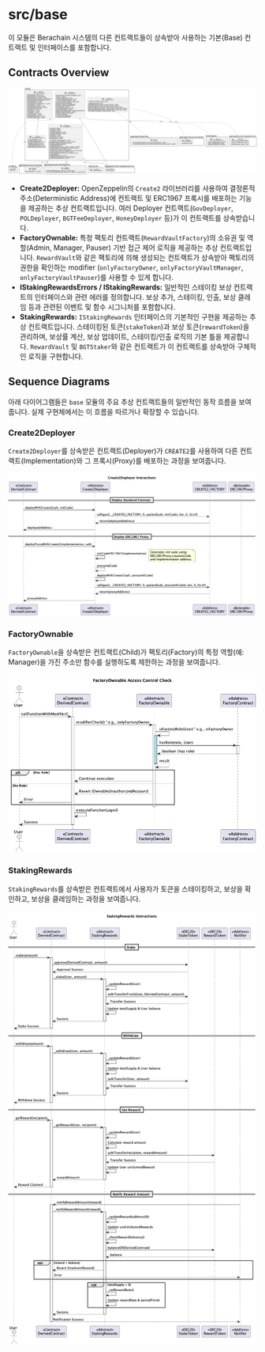 # src/base

이 모듈은 Berachain 시스템의 다른 컨트랙트들이 상속받아 사용하는 기본(Base) 컨트랙트 및 인터페이스를 포함합니다.

## Contracts Overview

![Base Contracts Class Diagram](diag-images/base/Base_Contracts_ClassDiagram.png)

*   **Create2Deployer:** OpenZeppelin의 `Create2` 라이브러리를 사용하여 결정론적 주소(Deterministic Address)에 컨트랙트 및 ERC1967 프록시를 배포하는 기능을 제공하는 추상 컨트랙트입니다. 여러 Deployer 컨트랙트(`GovDeployer`, `POLDeployer`, `BGTFeeDeployer`, `HoneyDeployer` 등)가 이 컨트랙트를 상속받습니다.
*   **FactoryOwnable:** 특정 팩토리 컨트랙트(`RewardVaultFactory`)의 소유권 및 역할(Admin, Manager, Pauser) 기반 접근 제어 로직을 제공하는 추상 컨트랙트입니다. `RewardVault`와 같은 팩토리에 의해 생성되는 컨트랙트가 상속받아 팩토리의 권한을 확인하는 modifier (`onlyFactoryOwner`, `onlyFactoryVaultManager`, `onlyFactoryVaultPauser`)를 사용할 수 있게 합니다.
*   **IStakingRewardsErrors / IStakingRewards:** 일반적인 스테이킹 보상 컨트랙트의 인터페이스와 관련 에러를 정의합니다. 보상 추가, 스테이킹, 인출, 보상 클레임 등과 관련된 이벤트 및 함수 시그니처를 포함합니다.
*   **StakingRewards:** `IStakingRewards` 인터페이스의 기본적인 구현을 제공하는 추상 컨트랙트입니다. 스테이킹된 토큰(`stakeToken`)과 보상 토큰(`rewardToken`)을 관리하며, 보상률 계산, 보상 업데이트, 스테이킹/인출 로직의 기본 틀을 제공합니다. `RewardVault` 및 `BGTStaker`와 같은 컨트랙트가 이 컨트랙트를 상속받아 구체적인 로직을 구현합니다. 

## Sequence Diagrams

아래 다이어그램들은 `base` 모듈의 주요 추상 컨트랙트들의 일반적인 동작 흐름을 보여줍니다. 실제 구현체에서는 이 흐름을 따르거나 확장할 수 있습니다.

### Create2Deployer

`Create2Deployer`를 상속받은 컨트랙트(Deployer)가 `CREATE2`를 사용하여 다른 컨트랙트(Implementation)와 그 프록시(Proxy)를 배포하는 과정을 보여줍니다.

![Create2Deployer Sequence Diagram](diag-images/base/Create2Deployer_Sequence.png)

### FactoryOwnable

`FactoryOwnable`을 상속받은 컨트랙트(Child)가 팩토리(Factory)의 특정 역할(예: Manager)을 가진 주소만 함수를 실행하도록 제한하는 과정을 보여줍니다.

![FactoryOwnable Sequence Diagram](diag-images/base/FactoryOwnable_Sequence.png)

### StakingRewards

`StakingRewards`를 상속받은 컨트랙트에서 사용자가 토큰을 스테이킹하고, 보상을 확인하고, 보상을 클레임하는 과정을 보여줍니다.

![StakingRewards Sequence Diagram](diag-images/base/StakingRewards_Sequence.png) 